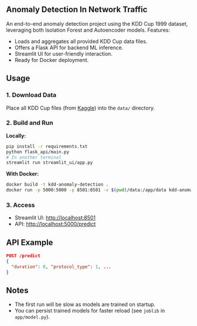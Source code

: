 ## Anomaly Detection In Network Traffic

An end-to-end anomaly detection project using the KDD Cup 1999 dataset, leveraging both Isolation Forest and Autoencoder models. Features:

- Loads and aggregates all provided KDD Cup data files.
- Offers a Flask API for backend ML inference.
- Streamlit UI for user-friendly interaction.
- Ready for Docker deployment.

## Usage

### 1. Download Data

Place all KDD Cup files (from [Kaggle](https://www.kaggle.com/datasets/galaxyh/kdd-cup-1999-data)) into the `data/` directory.

### 2. Build and Run

**Locally:**

```sh
pip install -r requirements.txt
python flask_api/main.py
# In another terminal
streamlit run streamlit_ui/app.py
```

**With Docker:**

```sh
docker build -t kdd-anomaly-detection .
docker run -p 5000:5000 -p 8501:8501 -v $(pwd)/data:/app/data kdd-anomaly-detection
```

### 3. Access

- Streamlit UI: [http://localhost:8501](http://localhost:8501)
- API: [http://localhost:5000/predict](http://localhost:5000/predict)

## API Example

```json
POST /predict
{
  "duration": 0, "protocol_type": 1, ...
}
```

## Notes

- The first run will be slow as models are trained on startup.
- You can persist trained models for faster reload (see `joblib` in `app/model.py`).
